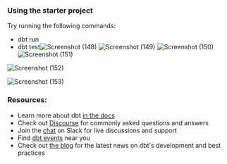 

### Using the starter project

Try running the following commands:
- dbt run
- dbt test![Screenshot (148)](https://github.com/GaneshkrishnaL/ELT_USING_DBT_SNOWFLAKE_AIRFLOW/assets/92093823/f5d7d015-272d-4c9b-8df2-d544fa64eb23)
![Screenshot (149)](https://github.com/GaneshkrishnaL/ELT_USING_DBT_SNOWFLAKE_AIRFLOW/assets/92093823/69eeb022-b988-43fc-a36b-4ef223107a54)
![Screenshot (150)](https://github.com/GaneshkrishnaL/ELT_USING_DBT_SNOWFLAKE_AIRFLOW/assets/92093823/53c868b3-50a4-4d64-bdf4-a1c6a2f80d03)
![Screenshot (151)](https://github.com/GaneshkrishnaL/ELT_USING_DBT_SNOWFLAKE_AIRFLOW/assets/92093823/06ee67c5-f06d-4bc1-99fb-71c80b3649e4)

![Screenshot (152)](https://github.com/GaneshkrishnaL/ELT_USING_DBT_SNOWFLAKE_AIRFLOW/assets/92093823/54ad8a9f-497c-47f9-8aea-c7a4ba77b569)

![Screenshot (153)](https://github.com/GaneshkrishnaL/ELT_USING_DBT_SNOWFLAKE_AIRFLOW/assets/92093823/d0f9740c-adf6-4040-a769-f5862559836b)


### Resources:
- Learn more about dbt [in the docs](https://docs.getdbt.com/docs/introduction)
- Check out [Discourse](https://discourse.getdbt.com/) for commonly asked questions and answers
- Join the [chat](https://community.getdbt.com/) on Slack for live discussions and support
- Find [dbt events](https://events.getdbt.com) near you
- Check out [the blog](https://blog.getdbt.com/) for the latest news on dbt's development and best practices
